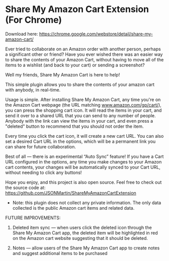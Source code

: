 # Share My Amazon Cart Extension (For Chrome)
Download here: https://chrome.google.com/webstore/detail/share-my-amazon-cart/

Ever tried to collaborate on an Amazon order with another person, perhaps a significant other or friend? Have you ever wished there was an easier way to share the contents of your Amazon Cart, without having to move all of the items to a wishlist (and back to your cart) or sending a screenshot?

Well my friends, Share My Amazon Cart is here to help!

This simple plugin allows you to share the contents of your amazon cart with anybody, in real-time. 

Usage is simple. After installing Share My Amazon Cart, any time you're on the Amazon Cart webpage (the URL matching www.amazon.com/gp/cart/), you can press the shopping cart icon. It will read the items in your cart, and send it over to a shared URL that you can send to any number of people. Anybody with the link can view the items in your cart, and even press a "deleted" button to recommend that you should not order the item.

Every time you click the cart icon, it will create a new cart URL. You can also set a desired Cart URL in the options, which will be a permanent link you can share for future collaboration. 

Best of all — there is an experimental “Auto Sync” feature! If you have a Cart URL configured in the options, any time you make changes to your Amazon cart contents, your changes will be automatically synced to your Cart URL, without needing to click any  buttons!

Hope you enjoy, and this project is also open source. Feel free to check out the source code at: https://github.com/JSONMartin/ShareMyAmazonCartExtension

* Note: this plugin does not collect any private information. The only data collected is the public Amazon cart items and related data.

FUTURE IMPROVEMENTS:

1. Deleted item sync — when users click the deleted icon through the Share My Amazon Cart app, the deleted item will be highlighted in red on the Amazon cart website suggesting that it should be deleted.

2. Notes — allow users of the Share My Amazon Cart app to create notes and suggest additional items to be purchased
